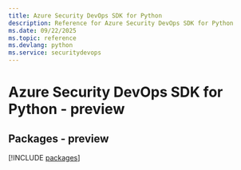 ```yaml
---
title: Azure Security DevOps SDK for Python
description: Reference for Azure Security DevOps SDK for Python
ms.date: 09/22/2025
ms.topic: reference
ms.devlang: python
ms.service: securitydevops
---
```

# Azure Security DevOps SDK for Python - preview
## Packages - preview
[!INCLUDE [packages](security-devops-index.md)]